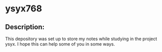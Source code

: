 # ysyx768

## Description:
This depository was set up to store my notes while studying in the project ysyx. I hope this can help some of you in some ways. 
